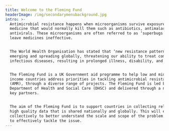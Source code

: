 ```yaml
---
title: Welcome to the Fleming Fund
headerImage: /img/secondarymenubackground.jpg
intro: >-
  Antimicrobial resistance happens when microorganisms survive exposure to a
  medicine that would normally kill them such as antibiotics, antimalarials and
  antivirals. These microorganisms are often referred to as ‘superbugs’ and can
  leave medicines ineffective.


  The World Health Organisation has stated that ‘new resistance patterns are
  emerging and spreading globally, threatening our ability to treat common
  infectious diseases, resulting in prolonged illness, disability, and death.’


  The Fleming Fund is a UK Government aid programme to help low and middle
  income countries address priorities in tackling antimicrobial resistance
  (AMR), through a diverse range of projects. The Fleming Fund is led by the UK
  Department of Health and Social Care (DHSC) and delivered through a number of
  key partners.


  The aim of the Fleming Fund is to support countries in collecting relevant
  high quality data that is shared nationally and globally. This will enable us
  collectively to better understand the scale and scope of the problem in order
  to effectively tackle the issue.
---
```


